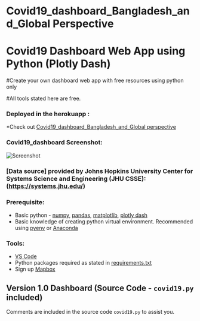 # Covid19_dashboard_Bangladesh_and_Global Perspective
# Covid19 Dashboard Web App using Python (Plotly Dash)
#Create your own dashboard web app with free resources using python only

#All tools stated here are free.

### Deployed in the herokuapp :
*Check  out [Covid19_dashboard_Bangladesh_and_Global perspective](https://covid19dashboardbangladesh.herokuapp.com/?fbclid=IwAR3FuWDDJOaKbKVTELxwD-Z6yYPAGWPSTiij-fGttfC6cedLsJpD-5mYArg) 


### Covid19_dashboard Screenshot:
![Screenshot](https://github.com/hafez-ahmad/Covid19_dashboard_Bangladesh_and_Global/blob/master/dashboard.PNG)

### [Data source] provided by Johns Hopkins University Center for Systems Science and Engineering (JHU CSSE):(https://systems.jhu.edu/)

### Prerequisite:
* Basic python - [numpy](https://numpy.org/), [pandas](https://pandas.pydata.org/), [matplotlib](https://matplotlib.org/), [plotly dash](https://dash.plotly.com/)
* Basic knowledge of creating python virtual environment. Recommended using [pyenv](https://github.com/pyenv/pyenv) or [Anaconda](https://www.anaconda.com/)

### Tools:
* [VS Code](https://code.visualstudio.com/download)
* Python packages required as stated in [requirements.txt](https://github.com/hafez-ahmad/Covid19_dashboard_Bangladesh_and_Global/blob/master/requirements.txt)
* Sign up [Mapbox](https://www.mapbox.com/)

## Version 1.0 Dashboard (Source Code - `covid19.py` included)
Comments are included in the source code `covid19.py` to assist you.  



